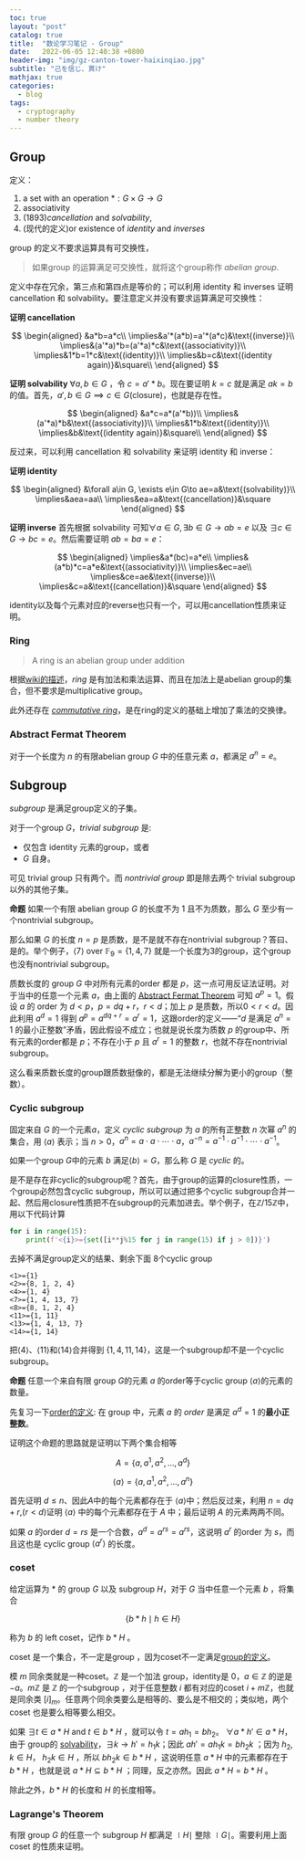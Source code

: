 ```yaml
---
toc: true
layout: "post"
catalog: true
title:  "数论学习笔记 - Group"
date:   2022-06-05 12:40:38 +0800
header-img: "img/gz-canton-tower-haixinqiao.jpg"
subtitle: "己を信じ、貫け"
mathjax: true
categories: 
  - blog
tags:
  - cryptography
  - number theory
---
```



## Group
定义：
1. a set with an operation $*:G\times G\to G$
2. associativity
3. (1893)_cancellation_ and _solvability_,
4. (现代的定义)or existence of _identity_ and _inverses_

group 的定义不要求运算具有可交换性，

> 如果group 的运算满足可交换性，就将这个group称作 _abelian group_.

定义中存在冗余，第三点和第四点是等价的；可以利用 identity 和 inverses 证明 cancellation 和 solvability。要注意定义并没有要求运算满足可交换性：

**证明 cancellation**

$$
\begin{aligned}
&a*b=a*c\\
\implies&a'*(a*b)=a'*(a*c)&\text{(inverse)}\\
\implies&(a'*a)*b=(a'*a)*c&\text{(associativity)}\\
\implies&1*b=1*c&\text{(identity)}\\
\implies&b=c&\text{(identity again)}&\square\\
\end{aligned}
$$

**证明 solvability** $\forall a,b \in G$ ，令 $c=a'*b$。现在要证明 $k=c$ 就是满足 $ak=b$的值。首先，$a',b\in G\implies c\in G\text{(closure)}$，也就是存在性。

$$
\begin{aligned}
&a*c=a*(a'*b))\\
\implies&(a'*a)*b&\text{(associativity)}\\
\implies&1*b&\text{(identity)}\\
\implies&b&\text{(identity again)}&\square\\
\end{aligned}
$$

反过来，可以利用 cancellation 和 solvability 来证明 identity 和 inverse：

**证明 identity** 

$$
\begin{aligned}
&\forall a\in G, \exists e\in G\to ae=a&\text{(solvability)}\\
\implies&aea=aa\\
\implies&ea=a&\text{(cancellation)}&\square
\end{aligned}
$$


**证明 inverse** 首先根据 solvability 可知$\forall a\in G, \exists b\in G\to ab=e$ 以及 $\exists c\in G\to bc=e$。然后需要证明 $ab=ba=e$：


$$
\begin{aligned}
\implies&a*(bc)=a*e\\
\implies&(a*b)*c=a*e&\text{(associativity)}\\
\implies&ec=ae\\
\implies&ce=ae&\text{(inverse)}\\
\implies&c=a&\text{(cancellation)}&\square
\end{aligned}
$$

identity以及每个元素对应的reverse也只有一个，可以用cancellation性质来证明。

### Ring

> A ring is an abelian group under addition

根据[wiki的描述](https://en.wikipedia.org/wiki/Ring_(mathematics))，_ring_ 是有加法和乘法运算、而且在加法上是abelian group的集合，但不要求是multiplicative group。

此外还存在 [_commutative ring_](https://en.wikipedia.org/wiki/Commutative_ring)，是在ring的定义的基础上增加了乘法的交换律。

### Abstract Fermat Theorem

对于一个长度为 $n$ 的有限abelian group $G$ 中的任意元素 $a$，都满足 $a^n=e$。

## Subgroup

_subgroup_ 是满足group定义的子集。

对于一个group $G$，_trivial subgroup_ 是: 
- 仅包含 identity 元素的group，或者
- $G$ 自身。

可见 trivial group 只有两个。而 _nontrivial group_ 即是除去两个 trivial subgroup 以外的其他子集。

**命题** 如果一个有限 abelian group $G$ 的长度不为 $1$ 且不为质数，那么 $G$ 至少有一个nontrivial subgroup。

那么如果 $G$ 的长度 $n=p$ 是质数，是不是就不存在nontrivial subgroup？答曰、是的。举个例子，$\langle7\rangle \text{ over }\mathbb{F}_9 = \{1,4,7\}$ 就是一个长度为3的group，这个group也没有nontrivial subgroup。

质数长度的 group $G$ 中对所有元素的order 都是 $p$，这一点可用反证法证明。对于当中的任意一个元素 $a$，由上面的 [Abstract Fermat Theorem](#abstract-fermat-theorem
) 可知 $a^p=1$。假设 $a$ 的 order 为 $d<p$，$p=dq+r$，$r\lt d$；加上 $p$ 是质数，所以$0\lt r\lt d$。因此利用 $a^d=1$ 得到 $a^p=a^{dq+r}=a^{r}=1$，这跟order的定义——“$d$ 是满足 $a^n=1$ 的最小正整数”矛盾，因此假设不成立；也就是说长度为质数 $p$ 的group中、所有元素的order都是 $p$；不存在小于 $p$ 且 $a^r=1$ 的整数 $r$，也就不存在nontrivial subgroup。

这么看来质数长度的group跟质数挺像的，都是无法继续分解为更小的group（整数）。

### Cyclic subgroup

固定来自 $G$ 的一个元素$a$，定义 _cyclic subgroup_ 为 $a$ 的所有正整数 $n$ 次幂 $a^n$ 的集合，用 $\langle a \rangle$ 表示；当 $n>0$，$a^n=a\cdot a\cdot\cdots\cdot a$，$a^{-n}=a^{-1}\cdot a^{-1}\cdot\cdots\cdot a^{-1}$。

如果一个group $G$中的元素 $b$ 满足$\langle b\rangle=G$，那么称 $G$ 是 _cyclic_ 的。

是不是存在非cyclic的subgroup呢？首先，由于group的运算的closure性质，一个group必然包含cyclic subgroup，所以可以通过把多个cyclic subgroup合并一起、然后用closure性质把不在subgroup的元素加进去。举个例子，在$\mathbb{Z}/15\mathbb{Z}$中，用以下代码计算
```python
for i in range(15):
    print(f'<{i}>={set([i**j%15 for j in range(15) if j > 0])}')
```
去掉不满足group定义的结果、剩余下面 8个cyclic group
```
<1>={1}
<2>={8, 1, 2, 4}
<4>={1, 4}
<7>={1, 4, 13, 7}
<8>={8, 1, 2, 4}
<11>={1, 11}
<13>={1, 4, 13, 7}
<14>={1, 14}
```

把$\langle4\rangle$、$\langle11\rangle$和$\langle 14\rangle$合并得到 $\{1,4,11,14\}$，这是一个subgroup却不是一个cyclic subgroup。

**命题** 任意一个来自有限 group $G$的元素 $a$ 的order等于cyclic group $\langle a\rangle$的元素的数量。

先复习一下[order的定义](https://en.wikipedia.org/wiki/Multiplicative_order): 在 group 中，元素 $a$ 的 _order_ 是满足 $a^d=1$ 的**最小正整数**。

证明这个命题的思路就是证明以下两个集合相等

$$
A=\{a,a^1,a^2,...,a^d\}
$$

$$
\langle a\rangle=\{a,a^1,a^2,...,a^n\}
$$

首先证明 $d\le n$、因此$A$中的每个元素都存在于 $\langle a\rangle$中；然后反过来，利用 $n=dq+r\text{,}(r\lt d)$证明 $\langle a\rangle$ 中的每个元素都存在于 $A$ 中；最后证明 $A$ 的元素两两不同。

如果 $a$ 的order $d=rs$ 是一个合数，$a^d=a^{rs}={a^r}^s$，这说明 $a^r$ 的order 为 $s$，而且这也是 cyclic group $\langle a^r\rangle$ 的长度。

### coset

给定运算为 $*$ 的 group $G$ 以及 subgroup $H$，对于 $G$ 当中任意一个元素 $b$ ，将集合 

$$\{b*h\mid h\in H\}$$ 

称为 $b$ 的 left coset，记作 $b*H$ 。

coset 是一个集合，不一定是group ，因为coset不一定满足[group的定义](#group)。

模 $m$ 同余类就是一种coset。$\mathbb{Z}$ 是一个加法 group，identity是 $0$，$a\in\mathbb{Z}$ 的逆是 $-a$。$m\mathbb{Z}$ 是 $\mathbb{Z}$ 的一个subgroup ，对于任意整数 $i$ 都有对应的coset $i+m\mathbb{Z}$，也就是同余类 $[i]_m$。任意两个同余类要么是相等的、要么是不相交的；类似地，两个 coset 也是要么相等要么相交。

如果 $\exists t\in a*H\text{ and }t\in b*H$ ，就可以令 $t=ah_1=bh_2$。 $\forall a*h'\in a*H$，由于 group的 [solvability](#group)，$\exists k \to h'=h_1k$；因此 $ah'=ah_1k=bh_2k$ ；因为 $h_2,k\in H$， $h_2k\in H$ ，所以 $bh_2k\in b*H$ ，这说明任意 $a*H$ 中的元素都存在于 $b*H$ ，也就是说 $a*H\subseteq b*H$ ；同理，反之亦然。因此 $a*H=b*H$ 。

除此之外，$b*H$ 的长度和 $H$ 的长度相等。

### Lagrange's Theorem

有限 group $G$ 的任意一个 subgroup $H$ 都满足 $\mid H\mid$ 整除 $\mid G\mid$。需要利用上面 coset 的性质来证明。

<!-- Abstract Fermat's theorem 是 Lagrange's theorem 在质数长度的group上的推论。 -->


